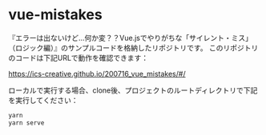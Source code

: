 # vue-mistakes

『エラーは出ないけど…何か変？？Vue.jsでやりがちな「サイレント・ミス」（ロジック編）』のサンプルコードを格納したリポジトリです。
このリポジトリのコードは下記URLで動作を確認できます：

https://ics-creative.github.io/200716_vue_mistakes/#/

ローカルで実行する場合、clone後、プロジェクトのルートディレクトリで下記を実行してください：

```sh
yarn
yarn serve
```
